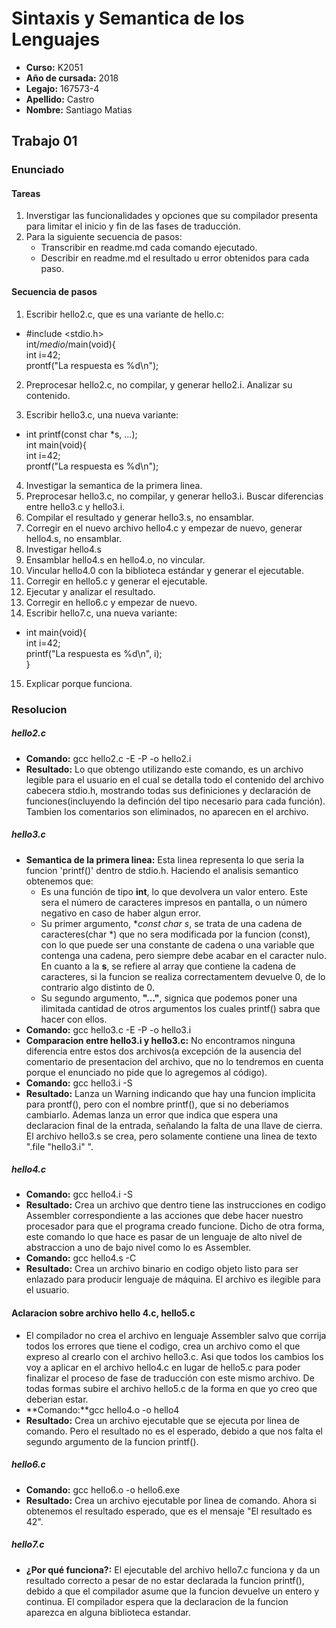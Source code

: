 # Sintaxis y Semantica de los Lenguajes

* **Curso:** K2051
* **Año de cursada:** 2018
* **Legajo:** 167573-4
* **Apellido:** Castro
* **Nombre:** Santiago Matias

## Trabajo 01

### Enunciado

#### Tareas
1. Inverstigar las funcionalidades y opciones que su compilador presenta para limitar el inicio y fin de las fases de traducción.
2. Para la siguiente secuencia de pasos:
	* Transcribir en readme.md cada comando ejecutado.
	* Describir en readme.md el resultado u error obtenidos para cada paso.

#### Secuencia de pasos

1. Escribir hello2.c, que es una variante de hello.c:
*	#include <stdio.h>  
	int/*medio*/main(void){  
		int i=42;  
		prontf("La respuesta es %d\n");

2. Preprocesar hello2.c, no compilar, y generar hello2.i. Analizar su contenido.

3. Escribir hello3.c, una nueva variante:
*	int printf(const char *s, ...);  
	int main(void){  
		int i=42;  
		prontf("La respuesta es %d\n");  
4. Investigar la semantica de la primera linea.
5. Preprocesar hello3.c, no compilar, y generar hello3.i. Buscar diferencias entre hello3.c y hello3.i.
6. Compilar el resultado y generar hello3.s, no ensamblar.
7. Corregir en el nuevo archivo hello4.c y empezar de nuevo, generar hello4.s, no ensamblar.
8. Investigar hello4.s
9. Ensamblar hello4.s en hello4.o, no vincular.
10. Vincular hello4.0 con la biblioteca estándar y generar el ejecutable.
11. Corregir en hello5.c y generar el ejecutable.
12. Ejecutar y analizar el resultado.
13. Corregir en hello6.c y empezar de nuevo.
14. Escribir hello7.c, una nueva variante:
*	int main(void){  
		int i=42;  
		printf("La respuesta es %d\n", i);  
	}
15. Explicar porque funciona.

### Resolucion
##### hello2.c
* **Comando:** gcc hello2.c -E -P -o hello2.i
* **Resultado:** Lo que obtengo utilizando este comando, es un archivo legible para el usuario en el cual se detalla todo el contenido del archivo cabecera stdio.h, mostrando todas sus definiciones y declaración de funciones(incluyendo la definción del tipo necesario para cada función). Tambien los comentarios son eliminados, no aparecen en el archivo.
##### hello3.c
* **Semantica de la primera linea:** Esta linea representa lo que seria la funcion 'printf()' dentro de stdio.h. Haciendo el analisis semantico obtenemos que: 
	+ Es una función de tipo **int**, lo que devolvera un valor entero. Este sera el número de caracteres impresos en pantalla, o un número negativo en caso de haber algun error.
	+ Su primer argumento, **const char *s**, se trata de una cadena de caracteres(char *) que no sera modificada por la funcion (const), con lo que puede ser una constante de cadena o una variable que contenga una cadena, pero siempre debe acabar en el caracter nulo. En cuanto a la **s**, se refiere al array que contiene la cadena de caracteres, si la funcion se realiza correctamentem devuelve 0, de lo contrario algo distinto de 0. 
	+ Su segundo argumento, **"..."**, signica que podemos poner una ilimitada cantidad de otros argumentos los cuales printf() sabra que hacer con ellos.
* **Comando:** gcc hello3.c -E -P -o hello3.i 
* **Comparacion entre hello3.i y hello3.c:** No encontramos ninguna diferencia entre estos dos archivos(a excepción de la ausencia del comentario de presentacion del archivo, que no lo tendremos en cuenta porque el enunciado no pide que lo agregemos al código).
* **Comando:** gcc hello3.i -S
* **Resultado:** Lanza un Warning indicando que hay una funcion implicita para prontf(), pero con el nombre printf(), que si no deberiamos cambiarlo. Ademas lanza un error que indica que espera una declaracion final de la entrada, señalando la falta de una llave de cierra. El archivo hello3.s se crea, pero solamente contiene una linea de texto ".file	"hello3.i" ".
##### hello4.c
* **Comando:** gcc hello4.i -S
* **Resultado:** Crea un archivo que dentro tiene las instrucciones en codigo Assembler correspondiente a las acciones que debe hacer nuestro procesador para que el programa creado funcione. Dicho de otra forma, este comando lo que hace es pasar de un lenguaje de alto nivel de abstraccion a uno de bajo nivel como lo es Assembler.
* **Comando:** gcc hello4.s -C
* **Resultado:** Crea un archivo binario en codigo objeto listo para ser enlazado para producir lenguaje de máquina. El archivo es ilegible para el usuario.
#### Aclaracion sobre archivo hello 4.c, hello5.c
* El compilador no crea el archivo en lenguaje Assembler salvo que corrija todos los errores que tiene el codigo, crea un archivo como el que expreso al crearlo con el archivo hello3.c. Asi que todos los cambios los voy a aplicar en el archivo hello4.c en lugar de hello5.c para poder finalizar el proceso de fase de traducción con este mismo archivo. De todas formas subire el archivo hello5.c de la forma en que yo creo que deberian estar.
* **Comando:**gcc hello4.o -o hello4
* **Resultado:** Crea un archivo ejecutable que se ejecuta por linea de comando. Pero el resultado no es el esperado, debido a que nos falta el segundo argumento de la funcion printf().
##### hello6.c
* **Comando:** gcc hello6.o -o hello6.exe
* **Resultado:** Crea un archivo ejecutable por linea de comando. Ahora si obtenemos el resultado esperado, que es el mensaje "El resultado es 42".
##### hello7.c
* **¿Por qué funciona?:** El ejecutable del archivo hello7.c funciona y da un resultado correcto a pesar de no estar declarada la funcion printf(), debido a que el compilador asume que la funcion devuelve un entero y continua.  El compilador espera que la declaracion de la funcion aparezca en alguna biblioteca estandar.   